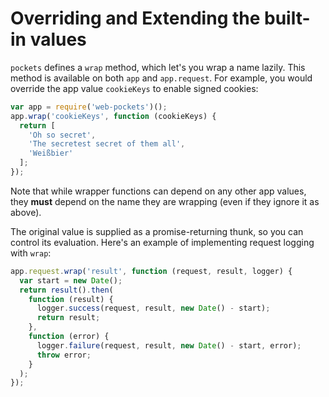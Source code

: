 # Overriding and Extending the built-in values

`pockets` defines a `wrap` method, which let's you wrap a name lazily. This method is available on both `app` and `app.request`. For example, you would override the app value `cookieKeys` to enable signed cookies:

```javascript
var app = require('web-pockets')();
app.wrap('cookieKeys', function (cookieKeys) {
  return [
    'Oh so secret',
    'The secretest secret of them all',
    'Weißbier'
  ];
});
```

Note that while wrapper functions can depend on any other app values, they **must** depend on the name they are wrapping (even if they ignore it as above).

The original value is supplied as a promise-returning thunk, so you can control its evaluation. Here's an example of implementing request logging with `wrap`:

```javascript
app.request.wrap('result', function (request, result, logger) {
  var start = new Date();
  return result().then(
    function (result) {
      logger.success(request, result, new Date() - start);
      return result;
    }, 
    function (error) {
      logger.failure(request, result, new Date() - start, error);
      throw error;
    }
  );
});
```
